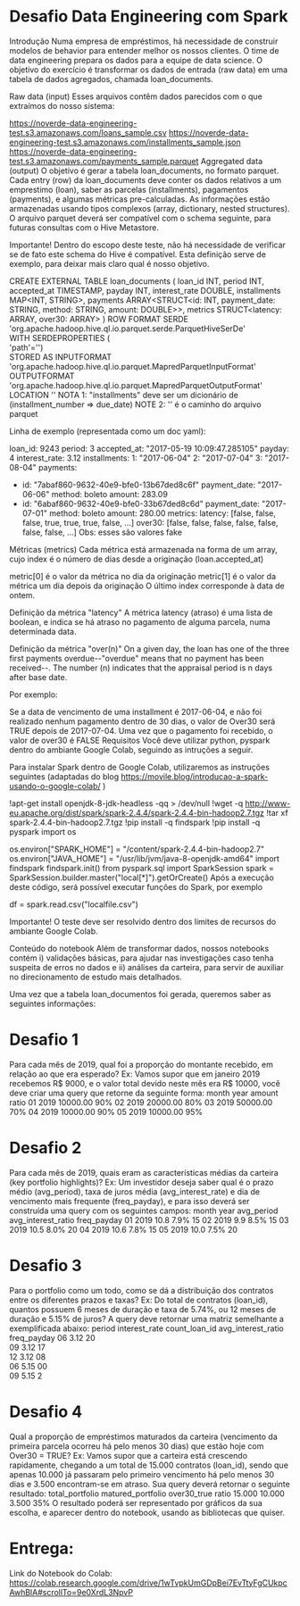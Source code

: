 
# Desafio Data Engineering com Spark
Introdução
Numa empresa de empréstimos, há necessidade de construir modelos de behavior para entender melhor os nossos clientes. O time de data engineering prepara os dados para a equipe de data science. O objetivo do exercício é transformar os dados de entrada (raw data) em uma tabela de dados agregados, chamada loan_documents.

Raw data (input)
Esses arquivos contêm dados parecidos com o que extraímos do nosso sistema:

https://noverde-data-engineering-test.s3.amazonaws.com/loans_sample.csv
https://noverde-data-engineering-test.s3.amazonaws.com/installments_sample.json
https://noverde-data-engineering-test.s3.amazonaws.com/payments_sample.parquet
Aggregated data (output)
O objetivo é gerar a tabela loan_documents, no formato parquet. Cada entry (row) da loan_documents deve conter os dados relativos a um emprestimo (loan), saber as parcelas (installments), pagamentos (payments), e algumas métricas pre-calculadas. As informações estão armazenadas usando tipos complexos (array, dictionary, nested structures). O arquivo parquet deverá ser compatível com o schema seguinte, para futuras consultas com o Hive Metastore.

Importante! Dentro do escopo deste teste, não há necessidade de verificar se de fato este schema do Hive é compatível. Esta definição serve de exemplo, para deixar mais claro qual é nosso objetivo.

CREATE EXTERNAL TABLE loan_documents (
  loan_id INT,
  period INT,
  accepted_at TIMESTAMP,
  payday INT,
  interest_rate DOUBLE,
  installments MAP<INT, STRING>,
  payments ARRAY<STRUCT<id: INT, payment_date: STRING, method: STRING, amount: DOUBLE>>,
  metrics STRUCT<latency: ARRAY<BOOLEAN>, over30: ARRAY<BOOLEAN>>
)
ROW FORMAT SERDE                                                   
  'org.apache.hadoop.hive.ql.io.parquet.serde.ParquetHiveSerDe'    
WITH SERDEPROPERTIES (                                             
  'path'='<PAQUET FILE PATH>')    
STORED AS INPUTFORMAT                                              
  'org.apache.hadoop.hive.ql.io.parquet.MapredParquetInputFormat'  
OUTPUTFORMAT                                                       
  'org.apache.hadoop.hive.ql.io.parquet.MapredParquetOutputFormat' 
LOCATION '<PAQUET FILE PATH>'
NOTA 1: "installments" deve ser um dicionário de (installment_number => due_date)
NOTE 2: '<PAQUET FILE PATH>' é o caminho do arquivo parquet

Linha de exemplo (representada como um doc yaml):

loan_id: 9243
period: 3
accepted_at: "2017-05-19 10:09:47.285105"
payday: 4
interest_rate: 3.12
installments:
  1: "2017-06-04"
  2: "2017-07-04"
  3: "2017-08-04"
payments:
- id: "7abaf860-9632-40e9-bfe0-13b67ded8c6f"
  payment_date: "2017-06-06"
  method: boleto
  amount: 283.09
- id: "6abaf860-9632-40e9-bfe0-33b67ded8c6d"
  payment_date: "2017-07-01"
  method: boleto
  amount: 280.00
metrics:
  latency: [false, false, false, true, true, true, false, ...]
  over30: [false, false, false, false, false, false, false, ...]
Obs: esses são valores fake

Métricas (metrics)
Cada métrica está armazenada na forma de um array, cujo index é o número de dias desde a originação (loan.accepted_at)

metric[0] é o valor da métrica no dia da originação
metric[1] é o valor da métrica um dia depois da originação
O último index corresponde à data de ontem.

Definição da métrica "latency"
A métrica latency (atraso) é uma lista de boolean, e indica se há atraso no pagamento de alguma parcela, numa determinada data.

Definição da métrica "over(n)"
On a given day, the loan has one of the three first payments overdue--"overdue" means that no payment has been received--. The number (n) indicates that the appraisal period is n days after base date.

Por exemplo:

Se a data de vencimento de uma installment é 2017-06-04, e não foi realizado nenhum pagamento dentro de 30 dias, o valor de Over30 será TRUE depois de 2017-07-04.
Uma vez que o pagamento foi recebido, o valor de over30 é FALSE
Requisitos
Você deve utilizar python, pyspark dentro do ambiante Google Colab, seguindo as intruções a seguir.

Para instalar Spark dentro de Google Colab, utilizaremos as instruções seguintes (adaptadas do blog https://movile.blog/introducao-a-spark-usando-o-google-colab/ )

!apt-get install openjdk-8-jdk-headless -qq > /dev/null
!wget -q http://www-eu.apache.org/dist/spark/spark-2.4.4/spark-2.4.4-bin-hadoop2.7.tgz
!tar xf spark-2.4.4-bin-hadoop2.7.tgz
!pip install -q findspark
!pip install -q pyspark
import os

os.environ["SPARK_HOME"] = "/content/spark-2.4.4-bin-hadoop2.7"
os.environ["JAVA_HOME"] = "/usr/lib/jvm/java-8-openjdk-amd64"
import findspark
findspark.init()
from pyspark.sql import SparkSession
spark = SparkSession.builder.master("local[*]").getOrCreate()
Após a execução deste código, será possível executar funções do Spark, por exemplo

df = spark.read.csv("localfile.csv")

Importante! O teste deve ser resolvido dentro dos limites de recursos do ambiante Google Colab.

Conteúdo do notebook
Além de transformar dados, nossos notebooks contém i) validações básicas, para ajudar nas investigações caso tenha suspeita de erros no dados e ii) análises da carteira, para servir de auxiliar no direcionamento de estudo mais detalhados.

Uma vez que a tabela loan_documentos foi gerada, queremos saber as seguintes informações:

# Desafio 1
Para cada mês de 2019, qual foi a proporção do montante recebido, em relação ao que era esperado? Ex: Vamos supor que em janeiro 2019 recebemos R$ 9000, e o valor total devido neste mês era R$ 10000, você deve criar uma query que retorne da seguinte forma:
month	year	amount	ratio
01	2019	10000.00	90%
02	2019	20000.00	80%
03	2019	50000.00	70%
04	2019	10000.00	90%
05	2019	10000.00	95%

# Desafio 2
Para cada mês de 2019, quais eram as características médias da carteira (key portfolio highlights)? Ex: Um investidor deseja saber qual é o prazo médio (avg_period), taxa de juros média (avg_interest_rate) e dia de vencimento mais frequente (freq_payday), e para isso deverá ser construída uma query com os seguintes campos:
month	year	avg_period	avg_interest_ratio	freq_payday
01	2019	10.8	7.9%	15
02	2019	9.9	8.5%	15
03	2019	10.5	8.0%	20
04	2019	10.6	7.8%	15
05	2019	10.0	7.5%	20

# Desafio 3
Para o portfolio como um todo, como se dá a distribuição dos contratos entre os diferentes prazos e taxas? Ex: Do total de contratos (loan_id), quantos possuem 6 meses de duração e taxa de 5.74%, ou 12 meses de duração e 5.15% de juros? A query deve retornar uma matriz semelhante a exemplificada abaixo:
period	interest_rate	count_loan_id	avg_interest_ratio	freq_payday
06	3.12	20		
09	3.12	17		
12	3.12	08		
06	5.15	00		
09	5.15	2		

# Desafio 4
Qual a proporção de empréstimos maturados da carteira (vencimento da primeira parcela ocorreu há pelo menos 30 dias) que estão hoje com Over30 = TRUE? Ex: Vamos supor que a carteira está crescendo rapidamente, chegando a um total de 15.000 contratos (loan_id), sendo que apenas 10.000 já passaram pelo primeiro vencimento há pelo menos 30 dias e 3.500 encontram-se em atraso. Sua query deverá retornar o seguinte resultado:
total_portfolio	matured_portfolio	over30_true	ratio
15.000	10.000	3.500	35%
O resultado poderá ser representado por gráficos da sua escolha, e aparecer dentro do notebook, usando as bibliotecas que quiser.

# Entrega:

Link do Notebook do Colab:   https://colab.research.google.com/drive/1wTvpkUmGDpBei7EvTtyFgCUkpcAwhBlA#scrollTo=9e0XrdL3NpvP
